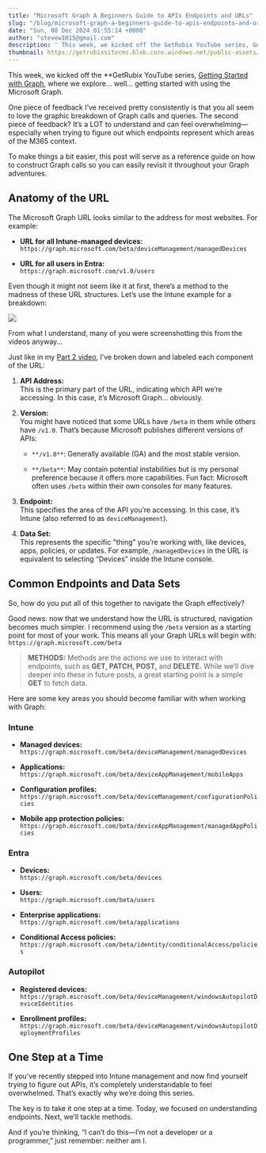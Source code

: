 ```yaml
---
title: "Microsoft Graph A Beginners Guide to APIs Endpoints and URLs"
slug: "/blog/microsoft-graph-a-beginners-guide-to-apis-endpoints-and-urls"
date: "Sun, 08 Dec 2024 01:55:14 +0000"
author: "stevew1015@gmail.com"
description: ' This week, we kicked off the GetRubix YouTube series, Getting Started with Graph, where we explore… well… getting started with using the Microsoft Graph.One piece of feedback I’ve received pretty consistently is that you all seem to love the graphic breakdown of Graph calls and queries. The second'
thumbnail: https://getrubixsitecms.blob.core.windows.net/public-assets/content/v1/thumbnails/microsoft-graph-a-beginners-guide-to-apis-endpoints-and-urls_thumbnail.jpg
---
```


This week, we kicked off the **GetRubix YouTube series, [Getting Started with Graph,](https://www.youtube.com/playlist?list=PLKROqDcmQsFls8cPHk3HFz2mUURHx46_O) where we explore… well… getting started with using the Microsoft Graph.

One piece of feedback I’ve received pretty consistently is that you all seem to love the graphic breakdown of Graph calls and queries. The second piece of feedback? It’s a LOT to understand and can feel overwhelming—especially when trying to figure out which endpoints represent which areas of the M365 context.

To make things a bit easier, this post will serve as a reference guide on how to construct Graph calls so you can easily revisit it throughout your Graph adventures.

Anatomy of the URL
------------------

The Microsoft Graph URL looks similar to the address for most websites. For example:

-   **URL for all Intune-managed devices:**  
    `https://graph.microsoft.com/beta/deviceManagement/managedDevices`
    
-   **URL for all users in Entra:**  
    `https://graph.microsoft.com/v1.0/users`
    

Even though it might not seem like it at first, there’s a method to the madness of these URL structures. Let’s use the Intune example for a breakdown:

![](https://getrubixsitecms.blob.core.windows.net/public-assets/content/v1/5dd365a31aa1fd743bc30b8e/e29597be-45da-45d8-8292-9279dd0b8cd8/Graph+Queries.png)

From what I understand, many of you were screenshotting this from the videos anyway…

Just like in my [Part 2 video](https://youtu.be/X7IsmFldVAU), I’ve broken down and labeled each component of the URL:

1.  **API Address:**  
    This is the primary part of the URL, indicating which API we’re accessing. In this case, it’s Microsoft Graph… obviously.
    
2.  **Version:**  
    You might have noticed that some URLs have `/beta` in them while others have `/v1.0`. That’s because Microsoft publishes different versions of APIs:
    
    -   `**/v1.0**`: Generally available (GA) and the most stable version.
        
    -   `**/beta**`: May contain potential instabilities but is my personal preference because it offers more capabilities. Fun fact: Microsoft often uses `/beta` within their own consoles for many features.
        
3.  **Endpoint:**  
    This specifies the area of the API you’re accessing. In this case, it’s Intune (also referred to as `deviceManagement`).
    
4.  **Data Set:**  
    This represents the specific "thing" you’re working with, like devices, apps, policies, or updates. For example, `/managedDevices` in the URL is equivalent to selecting “Devices” inside the Intune console.
    

Common Endpoints and Data Sets
------------------------------

So, how do you put all of this together to navigate the Graph effectively?

Good news: now that we understand how the URL is structured, navigation becomes much simpler. I recommend using the `/beta` version as a starting point for most of your work. This means all your Graph URLs will begin with:  
`https://graph.microsoft.com/beta`

> **METHODS:** Methods are the actions we use to interact with endpoints, such as **GET, PATCH, POST,** and **DELETE.** While we’ll dive deeper into these in future posts, a great starting point is a simple **GET** to fetch data.

Here are some key areas you should become familiar with when working with Graph:

### **Intune**

-   **Managed devices:**  
    `https://graph.microsoft.com/beta/deviceManagement/managedDevices`
    
-   **Applications:**  
    `https://graph.microsoft.com/beta/deviceAppManagement/mobileApps`
    
-   **Configuration profiles:**  
    `https://graph.microsoft.com/beta/deviceManagement/configurationPolicies`
    
-   **Mobile app protection policies:**  
    `https://graph.microsoft.com/beta/deviceAppManagement/managedAppPolicies`
    

### **Entra**

-   **Devices:**  
    `https://graph.microsoft.com/beta/devices`
    
-   **Users:**  
    `https://graph.microsoft.com/beta/users`
    
-   **Enterprise applications:**  
    `https://graph.microsoft.com/beta/applications`
    
-   **Conditional Access policies:**  
    `https://graph.microsoft.com/beta/identity/conditionalAccess/policies`
    

### **Autopilot**

-   **Registered devices:**  
    `https://graph.microsoft.com/beta/deviceManagement/windowsAutopilotDeviceIdentities`
    
-   **Enrollment profiles:**  
    `https://graph.microsoft.com/beta/deviceManagement/windowsAutopilotDeploymentProfiles`
    

One Step at a Time
------------------

If you’ve recently stepped into Intune management and now find yourself trying to figure out APIs, it’s completely understandable to feel overwhelmed. That’s exactly why we’re doing this series.

The key is to take it one step at a time. Today, we focused on understanding endpoints. Next, we’ll tackle methods.

And if you’re thinking, “I can’t do this—I’m not a developer or a programmer,” just remember: neither am I.
